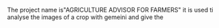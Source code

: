 The project name is"AGRICULTURE ADVISOR FOR FARMERS" it is used ti analyse the images of a crop with gemeini and give the 
